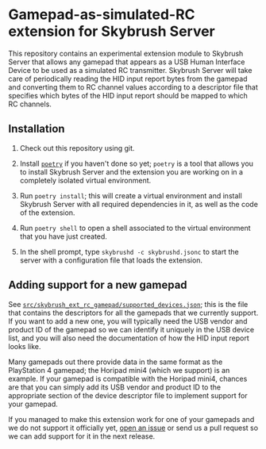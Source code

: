 # Gamepad-as-simulated-RC extension for Skybrush Server

This repository contains an experimental extension module to Skybrush Server
that allows any gamepad that appears as a USB Human Interface Device to be
used as a simulated RC transmitter. Skybrush Server will take care of
periodically reading the HID input report bytes from the gamepad and converting
them to RC channel values according to a descriptor file that specifies which
bytes of the HID input report should be mapped to which RC channels.

## Installation

1. Check out this repository using git.

2. Install [`poetry`](https://python-poetry.org) if you haven't done so yet;
   `poetry` is a tool that allows you to install Skybrush Server and the
   extension you are working on in a completely isolated virtual environment.

3. Run `poetry install`; this will create a virtual environment and install
   Skybrush Server with all required dependencies in it, as well as the code
   of the extension.

4. Run `poetry shell` to open a shell associated to the virtual environment
   that you have just created.

5. In the shell prompt, type `skybrushd -c skybrushd.jsonc` to start the server
   with a configuration file that loads the extension.

## Adding support for a new gamepad

See [`src/skybrush_ext_rc_gamepad/supported_devices.json`][1]; this is the file
that contains the descriptors for all the gamepads that we currently support.
If you want to add a new one, you will typically need the USB vendor and
product ID of the gamepad so we can identify it uniquely in the USB device
list, and you will also need the documentation of how the HID input report
looks like.

Many gamepads out there provide data in the same format as the PlayStation 4
gamepad; the Horipad mini4 (which we support) is an example. If your gamepad
is compatible with the Horipad mini4, chances are that you can simply add its
USB vendor and product ID to the appropriate section of the device descriptor
file to implement support for your gamepad.

If you managed to make this extension work for one of your gamepads and we
do not support it officially yet, [open an issue][2] or send us a pull request
so we can add support for it in the next release.

[1]: https://github.com/skybrush-io/skybrush-ext-rc-gamepad/blob/main/src/skybrush_ext_rc_gamepad/supported_devices.json
[2]: https://github.com/skybrush-io/skybrush-ext-rc-gamepad/issues/new
